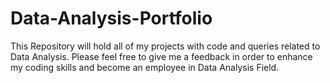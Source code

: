 # Data-Analysis-Portfolio
This Repository will hold all of my projects with code and queries related to Data Analysis.
Please feel free to give me a feedback in order to enhance my coding skills and become 
an employee in Data Analysis Field.
